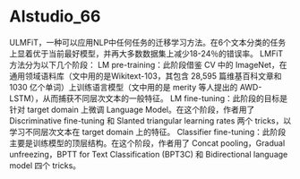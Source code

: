 # AIstudio_66
ULMFiT，一种可以应用NLP中任何任务的迁移学习方法。在6个文本分类的任务上显着优于当前最好模型，并再大多数数据集上减少18-24％的错误率。
LMFiT 方法分为以下几个阶段：
LM pre-training：此阶段借鉴 CV 中的 ImageNet，在通用领域语料库（文中用的是Wikitext-103，其包含 28,595 篇维基百科文章和 1030 亿个单词）上训练语言模型（文中用的是 merity 等人提出的 AWD-LSTM），从而捕获不同层次文本的一般特征。
LM fine-tuning：此阶段的目标是针对 target domain 上微调 Language Model。在这个阶段，作者用了 Discriminative fine-tuning 和 Slanted triangular learning rates 两个 tricks，以学习不同层次文本在 target domain 上的特征。
Classifier fine-tuning：此阶段主要是训练模型的顶层结构。在这个阶段，作者用了 Concat pooling，Gradual unfreezing，BPTT for Text Classification (BPT3C) 和 Bidirectional language model 四个 tricks。
